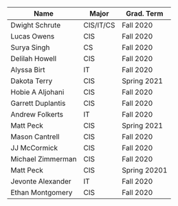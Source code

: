 | Name              | Major     | Grad. Term	|
|-------------------|-----------|---------------|
| Dwight Schrute    | CIS/IT/CS | Fall 2020	|
| Lucas Owens       | CIS       | Fall 2020	|
| Surya Singh       | CS        | Fall 2020	|
| Delilah Howell    | CIS       | Fall 2020	|
| Alyssa Birt       | IT        | Fall 2020	|
| Dakota Terry      | CIS       | Spring 2021   |
| Hobie A Aljohani  | CIS       | Fall 2020 |
| Garrett Duplantis | CIS       | Fall 2020 |
| Andrew  Folkerts  | IT        | Fall 2020 |
| Matt Peck         | CIS       | Spring 2021|
| Mason Cantrell    | CIS       | Fall 2020 |
| JJ McCormick	    | CIS	| Fall 2020	|
| Michael Zimmerman | CIS	      | Fall 2020 |
| Matt Peck         | CIS       | Spring 20201 |
| Jevonte Alexander | IT	| Fall 2020 |
|  Ethan   Montgomery|  CIS      |      Fall 2020|
